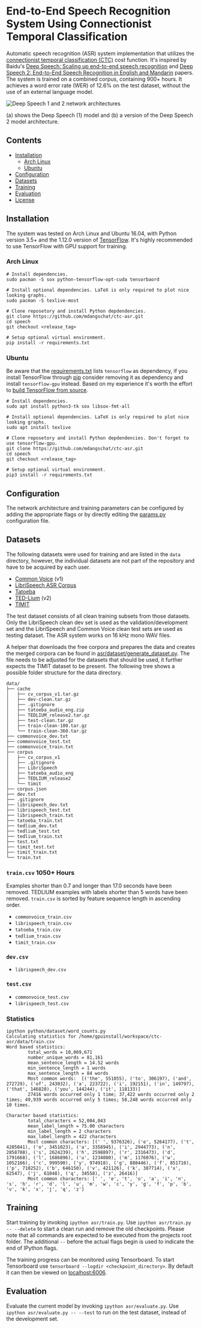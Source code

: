 # End-to-End Speech Recognition System Using Connectionist Temporal Classification
Automatic speech recognition (ASR) system implementation that utilizes the 
[connectionist temporal classification (CTC)](http://citeseerx.ist.psu.edu/viewdoc/summary?doi=10.1.1.75.6306)
cost function.
It's inspired by Baidu's
[Deep Speech: Scaling up end-to-end speech recognition](https://arxiv.org/abs/1412.5567)
and
[Deep Speech 2: End-to-End Speech Recognition in English and Mandarin](https://arxiv.org/abs/1512.02595)
papers.
The system is trained on a combined corpus, containing 900+ hours.
It achieves a word error rate (WER) of 12.6% on the test dataset, without the use of an external
language model.

![Deep Speech 1 and 2 network architectures](images/network-architectures.png)

(a) shows the Deep Speech (1) model and (b) a version of the Deep Speech 2 model architecture. 


## Contents
* [Installation](#installation)
  * [Arch Linux](#arch-linux)
  * [Ubuntu](#ubuntu)
* [Configuration](#configuration)
* [Datasets](#datasets)
* [Training](#training)
* [Evaluation](#evaluation)
* [License](LICENSE)


## Installation
The system was tested on Arch Linux and Ubuntu 16.04, with Python version 3.5+ and the 1.12.0 
version of [TensorFlow](https://www.tensorflow.org/). It's highly recommended to use TensorFlow 
with GPU support for training.


### Arch Linux
```console
# Install dependencies.
sudo pacman -S sox python-tensorflow-opt-cuda tensorbaord

# Install optional dependencies. LaTeX is only required to plot nice looking graphs.
sudo pacman -S texlive-most

# Clone reposetory and install Python depdendencies.
git clone https://github.com/mdangschat/ctc-asr.git
cd speech
git checkout <release_tag>

# Setup optional virtual environment.
pip install -r requirements.txt
```

### Ubuntu
Be aware that the [requirements.txt](requirements.txt) lists `tensorflow` as dependency, if you
install TensorFlow through [pip](https://pypi.org/project/pip/) consider removing it as dependency
and install `tensorflow-gpu` instead.
Based on my experience it's worth the effort to 
[build TensorFlow from source](https://www.tensorflow.org/install/source).

```console
# Install dependencies.
sudo apt install python3-tk sox libsox-fmt-all

# Install optional dependencies. LaTeX is only required to plot nice looking graphs.
sudo apt install texlive

# Clone reposetory and install Python depdendencies. Don't forget to use tensorflow-gpu.
git clone https://github.com/mdangschat/ctc-asr.git
cd speech
git checkout <release_tag>

# Setup optional virtual environment.
pip3 install -r requirements.txt
```


## Configuration
The network architecture and training parameters can be configured by adding the appropriate flags
or by directly editing the [params.py](asr/params.py) configuration file.


## Datasets
The following datasets were used for training and are listed in the `data` directory, however, the
individual datasets are not part of the repository and have to be acquired by each user.

* [Common Voice](https://voice.mozilla.org/en/new) (v1)
* [LibriSpeech ASR Corpus](http://www.openslr.org/12/)
* [Tatoeba](https://tatoeba.org/eng/)
* [TED-Lium](http://www.openslr.org/19/) (v2)
* [TIMIT](https://catalog.ldc.upenn.edu/LDC93S1)

The test dataset consists of all clean training subsets from those datasets.
Only the LibriSpeech clean dev set is used as the validation/development set and the LibriSpeech
and Common Voice clean test sets are used as testing dataset. 
The ASR system works on 16 kHz mono WAV files.

A helper that downloads the free corpora and prepares the data and creates the merged corpora can
be found in [asr/dataset/generate_dataset.py](asr/dataset/generate_dataset.py).
The file needs to be adjusted for the datasets that should be used, it further expects the TIMIT
dataset to be present. 
The following tree shows a possible folder structure for the data directory.

```
data/
├── cache
│   ├── cv_corpus_v1.tar.gz
│   ├── dev-clean.tar.gz
│   ├── .gitignore
│   ├── tatoeba_audio_eng.zip
│   ├── TEDLIUM_release2.tar.gz
│   ├── test-clean.tar.gz
│   ├── train-clean-100.tar.gz
│   └── train-clean-360.tar.gz
├── commonvoice_dev.txt
├── commonvoice_test.txt
├── commonvoice_train.txt
├── corpus
│   ├── cv_corpus_v1
│   ├── .gitignore
│   ├── LibriSpeech
│   ├── tatoeba_audio_eng
│   ├── TEDLIUM_release2
│   └── timit
├── corpus.json
├── dev.txt
├── .gitignore
├── librispeech_dev.txt
├── librispeech_test.txt
├── librispeech_train.txt
├── tatoeba_train.txt
├── tedlium_dev.txt
├── tedlium_test.txt
├── tedlium_train.txt
├── test.txt
├── timit_test.txt
├── timit_train.txt
└── train.txt
```


### `train.csv` 1050+ Hours
Examples shorter than 0.7 and longer than 17.0 seconds have been removed.
TEDLIUM examples with labels shorter than 5 words have been removed.
`train.csv` is sorted by feature sequence length in ascending order.

* `commonvoice_train.csv`
* `librispeech_train.csv`
* `tatoeba_train.csv`
* `tedlium_train.csv`
* `timit_train.csv`


### `dev.csv`
* `librispeech_dev.csv`


### `test.csv`
* `commonvoice_test.csv`
* `librispeech_test.csv`


### Statistics
```
ipython python/dataset/word_counts.py 
Calculating statistics for /home/gpuinstall/workspace/ctc-asr/data/train.csv
Word based statistics:
        total_words = 10,069,671
        number_unique_words = 81,161
        mean_sentence_length = 14.52 words
        min_sentence_length = 1 words
        max_sentence_length = 84 words
        Most common words:  [('the', 551055), ('to', 306197), ('and', 272729), ('of', 243032), ('a', 223722), ('i', 192151), ('in', 149797), ('that', 146820), ('you', 144244), ('it', 118133)]
        27416 words occurred only 1 time; 37,422 words occurred only 2 times; 49,939 words occurred only 5 times; 58,248 words occurred only 10 times.

Character based statistics:
        total_characters = 52,004,043
        mean_label_length = 75.00 characters
        min_label_length = 2 characters
        max_label_length = 422 characters
        Most common characters: [(' ', 9376326), ('e', 5264177), ('t', 4205041), ('o', 3451023), ('a', 3358945), ('i', 2944773), ('n', 2858788), ('s', 2624239), ('h', 2598897), ('r', 2316473), ('d', 1791668), ('l', 1686896), ('u', 1234080), ('m', 1176076), ('w', 1052166), ('c', 999590), ('y', 974918), ('g', 888446), ('f', 851710), ('p', 710252), ('b', 646150), ('v', 421126), ('k', 387714), ('x', 62547), ('j', 61048), ('q', 34558), ('z', 26416)]
        Most common characters: [' ', 'e', 't', 'o', 'a', 'i', 'n', 's', 'h', 'r', 'd', 'l', 'u', 'm', 'w', 'c', 'y', 'g', 'f', 'p', 'b', 'v', 'k', 'x', 'j', 'q', 'z']
```


## Training
Start training by invoking `ipython asr/train.py`.
Use `ipython asr/train.py -- --delete` to start a clean run and remove the old checkpoints.
Please note that all commands are expected to be executed from the projects root folder.
The additional `--` before the actual flags begin is used to indicate the end of IPython flags.

The training progress can be monitored using Tensorboard.
To start Tensorboard use `tensorboard --logdir <checkpoint_directory>`.
By default it can then be viewed on [localhost:6006](http://localhost:6006).


## Evaluation
Evaluate the current model by invoking `ipython asr/evaluate.py`.
Use `ipython asr/evaluate.py -- --test` to run on the test dataset, instead of the development 
set.


<!--
# vim: ts=2:sw=2:et:
-->
